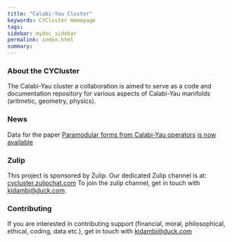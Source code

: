 ```yaml
---
title: "Calabi-Yau Cluster"
keywords: CYCluster Homepage
tags: 
sidebar: mydoc_sidebar
permalink: index.html
summary: 
---
```



### About the CYCluster

The Calabi-Yau cluster a collaboration is aimed to serve as a code and documentation repository for various aspects of Calabi-Yau manifolds (aritmetic, geometry, physics).

### News

Data for the paper [Paramodular forms from Calabi-Yau operators](https://arxiv.org/abs/2408.10183) [is now available](/rawdata.html)



### Zulip

This project is sponsored by Zulip. 
Our dedicated Zulip channel is at: [cycluster.zulipchat.com](https://cycluster.zulipchat.com/login/?preview=true)
To join the zulip channel, get in touch with kidambi@duck.com. 

### Contributing

If you are interested in contributing support (financial, moral, philosophical, ethical, coding, data etc.), get in touch with kidambi@duck.com

<!-- ## H1 
Follow these instructions to build the theme.

```
Add blocks like this
```

### H2
#### H3

hello world
Itemize with asterix
* [Link][mydoc_install_jekyll_on_mac]
* [Install Jekyll on Windows][mydoc_install_jekyll_on_windows]

{% include note.html content="If you have just one character of spacing off, Jekyll won't build due to the YAML syntax error. You'll see an error message in your console that says \"Error ... did not find expected key while parsing a block mapping at line 22 column 5. Error: Run jekyll build --trace for more information.\" If you encounter this, it usually refers to incorrect indentation or spacing in the YAML file. See the example mydoc_sidebar.yml file to see where your formatting went wrong." %}

```yaml
topnav: topnav
```
{% include links.html %} -->
